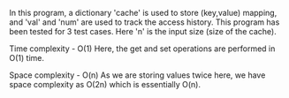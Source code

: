 In this program, a dictionary 'cache' is used to store (key,value) mapping, and 'val' and 'num' are used to track the access history. This program has been tested for 3 test cases. Here 'n' is the input size (size of the cache). 

Time complexity - O(1)
Here, the get and set operations are performed in O(1) time.

Space complexity - O(n)
As we are storing values twice here, we have space complexity as O(2n) which is essentially O(n).
